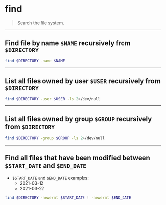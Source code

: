 # find

> Search the file system.

---

## Find file by name `$NAME` recursively from `$DIRECTORY`

```bash
find $DIRECTORY -name $NAME
```

---

## List all files owned by user `$USER` recursively from `$DIRECTORY`

```bash
find $DIRECTORY -user $USER -ls 2>/dev/null
```

---

## List all files owned by group `$GROUP` recursively from `$DIRECTORY`

```bash
find $DIRECTORY -group $GROUP -ls 2>/dev/null
```

---

## Find all files that have been modified between `$START_DATE` and `$END_DATE`

- `$START_DATE` and `$END_DATE` examples:
	- 2021-03-12
	- 2021-03-22

```bash
find $DIRECTORY -newermt $START_DATE ! -newermt $END_DATE
```
